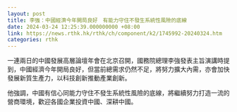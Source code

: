 ```yaml
---
layout: post
title: 李強：中國經濟今年開局良好　有能力守住不發生系統性風險的底線
date: 2024-03-24 12:25:39.000000000 +08:00
link: https://news.rthk.hk/rthk/ch/component/k2/1745992-20240324.htm
categories: rthk
---
```


一連兩日的中國發展高層論壇年會在北京召開，國務院總理李強發表主旨演講時提到，中國經濟今年開局良好，但當前總需求仍然不足，將努力擴大內需，亦會加快發展新質生產力，以科技創新推動產業創新。

他強調，中國有信心同能力守住不發生系統性風險的底線，將繼續努力打造一流的營商環境，歡迎各國企業投資中國、深耕中國。
